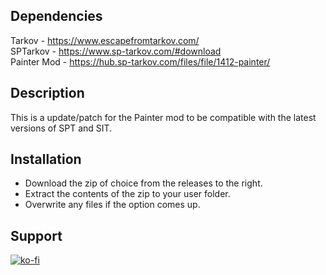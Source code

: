 ## Dependencies

Tarkov - https://www.escapefromtarkov.com/  
SPTarkov - https://www.sp-tarkov.com/#download  
Painter Mod - https://hub.sp-tarkov.com/files/file/1412-painter/

## Description

This is a update/patch for the Painter mod to be compatible with the latest versions of SPT and SIT.

## Installation

- Download the zip of choice from the releases to the right.
- Extract the contents of the zip to your user folder.
- Overwrite any files if the option comes up.

## Support 

[![ko-fi](https://ko-fi.com/img/githubbutton_sm.svg)](https://ko-fi.com/U7U8VYS86)
